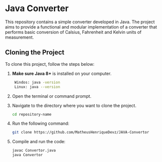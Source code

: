 # Java Converter

This repository contains a simple converter developed in Java. The project aims to provide a functional and modular implementation of a converter that performs basic conversion of Calsius, Fahrenheit and Kelvin units of measurement.

  ## Cloning the Project

To clone this project, follow the steps below:

1. **Make sure Java 8+** is installed on your computer.
    ```bash
     Windos: java -version
     Linux: java --version
    
2. Open the terminal or command prompt.
 
3. Navigate to the directory where you want to clone the project.
   ```bash
   cd repository-name
   
4. Run the following command:
    ```bash
   git clone https://github.com/MatheusHenriqueDevz/JAVA-Convertor
    
5. Compile and run the code:
   ```bash
   javac Convertor.java
   java Convertor
